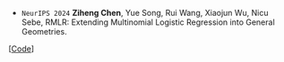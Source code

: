 - ``NeurIPS 2024`` **Ziheng Chen**, Yue Song, Rui Wang, Xiaojun Wu, Nicu Sebe, RMLR: Extending Multinomial Logistic Regression into General Geometries.
<!-- [[PDF](https://openreview.net/pdf?id=okYdj8Ysru)]  -->
[[Code](https://github.com/GitZH-Chen/RMLR)] 
<!-- [[Slides](https://github.com/GitZH-Chen/LieBN/blob/main/ICLR24_LieBN_PPT.pdf)] 
[[Poster](https://github.com/GitZH-Chen/LieBN/blob/main/ICLR24_LieBN_Poster.pdf)]
[[Video](https://iclr.cc/virtual/2024/poster/17806)] -->